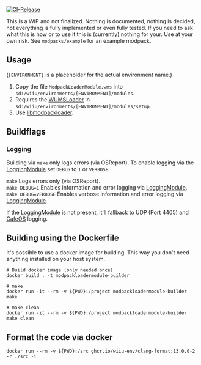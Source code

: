 [![CI-Release](https://github.com/wiiu-env/ModpackLoaderModule/actions/workflows/ci.yml/badge.svg)](https://github.com/wiiu-env/ModpackLoaderModule/actions/workflows/ci.yml)

This is a WIP and not finalized. Nothing is documented, nothing is decided, not everything is fully implemented or
even fully tested. If you need to ask what this is how or to use it this is (currently) nothing for your. Use at your
own risk. See `modpacks/example` for an example modpack.

## Usage

(`[ENVIRONMENT]` is a placeholder for the actual environment name.)

1. Copy the file `ModpackLoaderModule.wms` into `sd:/wiiu/environments/[ENVIRONMENT]/modules`.
2. Requires the [WUMSLoader](https://github.com/wiiu-env/WUMSLoader)
   in `sd:/wiiu/environments/[ENVIRONMENT]/modules/setup`.
3. Use [libmodpackloader](https://github.com/wiiu-env/libmodpackloader).

## Buildflags

### Logging

Building via `make` only logs errors (via OSReport). To enable logging via
the [LoggingModule](https://github.com/wiiu-env/LoggingModule) set `DEBUG` to `1` or `VERBOSE`.

`make` Logs errors only (via OSReport).  
`make DEBUG=1` Enables information and error logging via [LoggingModule](https://github.com/wiiu-env/LoggingModule).  
`make DEBUG=VERBOSE` Enables verbose information and error logging
via [LoggingModule](https://github.com/wiiu-env/LoggingModule).

If the [LoggingModule](https://github.com/wiiu-env/LoggingModule) is not present, it'll fallback to UDP (Port 4405)
and [CafeOS](https://github.com/wiiu-env/USBSerialLoggingModule) logging.

## Building using the Dockerfile

It's possible to use a docker image for building. This way you don't need anything installed on your host system.

```
# Build docker image (only needed once)
docker build . -t modpackloadermodule-builder

# make 
docker run -it --rm -v ${PWD}:/project modpackloadermodule-builder make

# make clean
docker run -it --rm -v ${PWD}:/project modpackloadermodule-builder make clean
```

## Format the code via docker

`docker run --rm -v ${PWD}:/src ghcr.io/wiiu-env/clang-format:13.0.0-2 -r ./src -i`